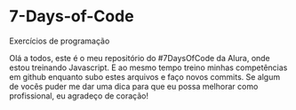 # 7-Days-of-Code
Exercícios de programação


Olá a todos, este é o meu repositório do #7DaysOfCode da Alura, onde estou treinando Javascript. E ao mesmo tempo treino minhas competências em github enquanto
subo estes arquivos e faço novos commits.
Se algum de vocês puder me dar uma dica para que eu possa melhorar como profissional, eu agradeço de coração!
